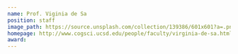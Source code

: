 ```yaml
---
name: Prof. Viginia de Sa
position: staff
image_path: https://source.unsplash.com/collection/139386/601x601?a=.png
homepage: http://www.cogsci.ucsd.edu/people/faculty/virginia-de-sa.html
award: 
---
```

